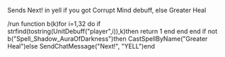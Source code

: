 Sends Next! in yell if you got Corrupt Mind debuff, else Greater Heal 

/run function b(k)for i=1,32 do if strfind(tostring(UnitDebuff("player",i)),k)then return 1 end end end if not b("Spell_Shadow_AuraOfDarkness")then CastSpellByName("Greater Heal")else SendChatMessage("Next!", "YELL")end